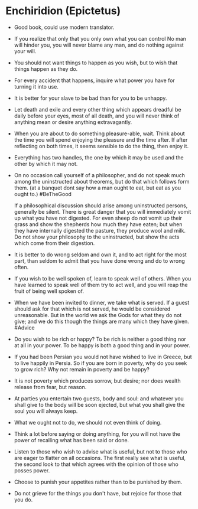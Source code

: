 # Enchiridion  (Epictetus)

- Good book, could use modern translator.

- If you realize that only that you only own what you can control
  No man will hinder you, you will never blame any man, and do nothing against your will.

- You should not want things to happen as you wish, but to wish that things happen as they do.

- For every accident that happens, inquire what power you have for turning it into use.

- It is better for your slave to be bad than for you to be unhappy.

- Let death and exile and every other thing which appears dreadful be daily before your eyes, most of all death, and you will never think of anything mean or desire anything extravagantly.

- When you are about to do something pleasure-able, wait.
  Think about the time you will spend enjoying the pleasure and the time after.
  If after reflecting on both times, it seems sensible to do the thing, then enjoy it.

- Everything has two handles, the one by which it may be used and the other by which it may not.

- On no occasion call yourself of a philosopher, and do not speak much among the uninstructed about theorems, but do that which follows form them.
  (at a banquet dont say how a man ought to eat, but eat as you ought to.) #BeTheGood

  If a philosophical discussion should arise among uninstructed persons, generally be silent.
  There is great danger that you will immediately vomit up what you have not digested.
  For even sheep do not vomit up their grass and show the shepherds how much they have eaten; but when they have internally digested the pasture, they produce wool and milk.
  Do not show your philosophy to the uninstructed, but show the acts which come from their digestion.

- It is better to do wrong seldom and own it, and to act right for the most part, than seldom to admit that you have done wrong and do to wrong often.

- If you wish to be well spoken of, learn to speak well of others.
  When you have learned to speak well of them try to act well, and you will reap the fruit of being well spoken of.

- When we have been invited to dinner, we take what is served.
  If a guest should ask for that which is not served, he would be considered unreasonable.
  But in the world we ask the Gods for what they do not give; and we do this though the things are many which they have given.
  #Advice

- Do you wish to be rich or happy?
  To be rich is neither a good thing nor at all in your power.
  To be happy is both a good thing and in your power.

- If you had been Persian you would not have wished to live in Greece, but to live happily in Persia.
  So if you are born in poverty, why do you seek to grow rich? Why not remain in poverty and be happy?

- It is not poverty which produces sorrow, but desire; nor does wealth release from fear, but reason.

- At parties you entertain two guests, body and soul: and whatever you shall give to the body will be soon ejected, but what you shall give the soul you will always keep.

- What we ought not to do, we should not even think of doing.

- Think a lot before saying or doing anything, for you will not have the power of recalling what has been said or done.

- Listen to those who wish to advise what is useful, but not to those who are eager to flatter on all occasions.
  The first really see what is useful, the second look to that which agrees with the opinion of those who posses power.

- Choose to punish your appetites rather than to be punished by them.

- Do not grieve for the things you don't have, but rejoice for those that you do.


